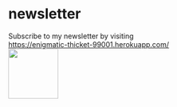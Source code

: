 # newsletter
Subscribe to my newsletter by visiting <br>https://enigmatic-thicket-99001.herokuapp.com/<br>
<img src="https://clipartspub.com/images/newspaper-clipart-cute-1.jpg" height=100 whidth=100>
